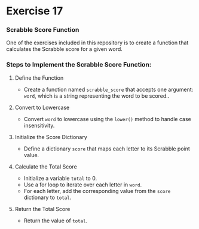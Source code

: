 # Exercise 17

### Scrabble Score Function

One of the exercises included in this repository is to create a function that calculates the Scrabble score for a given word.

### Steps to Implement the Scrabble Score Function:

1. Define the Function

   - Create a function named `scrabble_score` that accepts one argument: `word`, which is a string representing the word to be scored..

2. Convert to Lowercase

   - Convert `word` to lowercase using the `lower()` method to handle case insensitivity.

3. Initialize the Score Dictionary

   - Define a dictionary `score` that maps each letter to its Scrabble point value.

4. Calculate the Total Score

   - Initialize a variable `total` to 0.
   - Use a for loop to iterate over each letter in `word`.
   - For each letter, add the corresponding value from the `score` dictionary to `total`.

5. Return the Total Score

   - Return the value of `total`.
